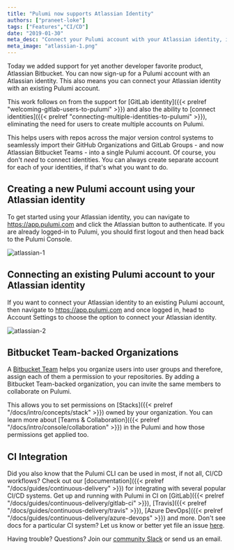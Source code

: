 ```yaml
---
title: "Pulumi now supports Atlassian Identity"
authors: ["praneet-loke"]
tags: ["Features","CI/CD"]
date: "2019-01-30"
meta_desc: "Connect your Pulumi account with your Atlassian identity, invite members of your Bitbucket team, and start collaborating on Pulumi stacks."
meta_image: "atlassian-1.png"
---
```


Today we added support for yet another developer favorite product,
Atlassian Bitbucket. You can now sign-up for a Pulumi account with an
Atlassian identity. This also means you can connect your Atlassian
identity with an existing Pulumi account.

This work follows on from the support for
[GitLab identity]({{< prelref "welcoming-gitlab-users-to-pulumi" >}})
and also the ability to
[connect identities]({{< prelref "connecting-multiple-identities-to-pulumi" >}}),
eliminating the need for users to create multiple accounts on Pulumi.

This helps users with repos across the major version control systems to
seamlessly import their GitHub Organizations and GitLab Groups - and now
Atlassian Bitbucket Teams - into a single Pulumi account. Of course, you
don't *need* to connect identities. You can always create separate
account for each of your identities, if that's what you want to do.
<!--more-->

## Creating a new Pulumi account using your Atlassian identity

To get started using your Atlassian identity, you can navigate to
<https://app.pulumi.com> and click the Atlassian button to authenticate.
If you are already logged-in to Pulumi, you should first logout and then
head back to the Pulumi Console.

![atlassian-1](./atlassian-1.png)

## Connecting an existing Pulumi account to your Atlassian identity

If you want to connect your Atlassian identity to an existing Pulumi
account, then navigate to <https://app.pulumi.com> and once logged in,
head to Account Settings to choose the option to connect your Atlassian
identity.

![atlassian-2](./atlassian-2.png)

## Bitbucket Team-backed Organizations

A [Bitbucket Team](https://confluence.atlassian.com/bitbucket/teams-321853005.html)
helps you organize users into user groups and therefore, assign each of
them a permission to your repositories. By adding a Bitbucket
Team-backed organization, you can invite the same members to collaborate
on Pulumi.

This allows you to set permissions on
[Stacks]({{< prelref "/docs/intro/concepts/stack" >}}) owned by your
organization. You can learn more about
[Teams & Collaboration]({{< prelref "/docs/intro/console/collaboration" >}})
in the Pulumi and how those permissions get applied too.

## CI Integration

Did you also know that the Pulumi CLI can be used in most, if not all,
CI/CD workflows? Check out our
[documentation]({{< prelref "/docs/guides/continuous-delivery" >}}) for integrating
with several popular CI/CD systems. Get up and running with Pulumi in CI
on [GitLab]({{< prelref "/docs/guides/continuous-delivery/gitlab-ci" >}}),
[Travis]({{< prelref "/docs/guides/continuous-delivery/travis" >}}),
[Azure DevOps]({{< prelref "/docs/guides/continuous-delivery/azure-devops" >}}) and more.
Don't see docs for a particular CI system? Let us know or better yet
file an issue [here](https://github.com/pulumi/docs/issues).

Having trouble? Questions? Join our
[community Slack](https://slack.pulumi.com/) or send us an email.
